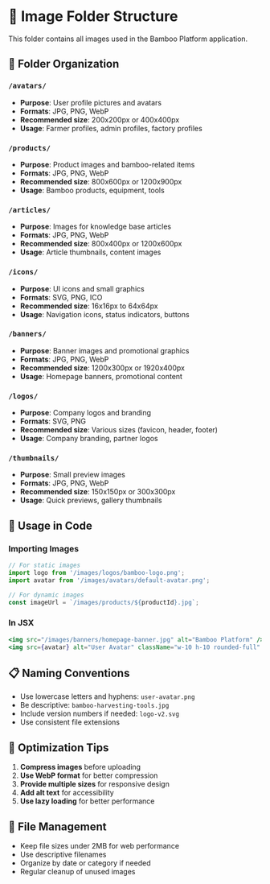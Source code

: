 # 📁 Image Folder Structure

This folder contains all images used in the Bamboo Platform application.

## 📂 Folder Organization

### `/avatars/`
- **Purpose**: User profile pictures and avatars
- **Formats**: JPG, PNG, WebP
- **Recommended size**: 200x200px or 400x400px
- **Usage**: Farmer profiles, admin profiles, factory profiles

### `/products/`
- **Purpose**: Product images and bamboo-related items
- **Formats**: JPG, PNG, WebP
- **Recommended size**: 800x600px or 1200x900px
- **Usage**: Bamboo products, equipment, tools

### `/articles/`
- **Purpose**: Images for knowledge base articles
- **Formats**: JPG, PNG, WebP
- **Recommended size**: 800x400px or 1200x600px
- **Usage**: Article thumbnails, content images

### `/icons/`
- **Purpose**: UI icons and small graphics
- **Formats**: SVG, PNG, ICO
- **Recommended size**: 16x16px to 64x64px
- **Usage**: Navigation icons, status indicators, buttons

### `/banners/`
- **Purpose**: Banner images and promotional graphics
- **Formats**: JPG, PNG, WebP
- **Recommended size**: 1200x300px or 1920x400px
- **Usage**: Homepage banners, promotional content

### `/logos/`
- **Purpose**: Company logos and branding
- **Formats**: SVG, PNG
- **Recommended size**: Various sizes (favicon, header, footer)
- **Usage**: Company branding, partner logos

### `/thumbnails/`
- **Purpose**: Small preview images
- **Formats**: JPG, PNG, WebP
- **Recommended size**: 150x150px or 300x300px
- **Usage**: Quick previews, gallery thumbnails

## 🚀 Usage in Code

### Importing Images
```typescript
// For static images
import logo from '/images/logos/bamboo-logo.png';
import avatar from '/images/avatars/default-avatar.png';

// For dynamic images
const imageUrl = `/images/products/${productId}.jpg`;
```

### In JSX
```jsx
<img src="/images/banners/homepage-banner.jpg" alt="Bamboo Platform" />
<img src={avatar} alt="User Avatar" className="w-10 h-10 rounded-full" />
```

## 📋 Naming Conventions

- Use lowercase letters and hyphens: `user-avatar.png`
- Be descriptive: `bamboo-harvesting-tools.jpg`
- Include version numbers if needed: `logo-v2.svg`
- Use consistent file extensions

## 🔧 Optimization Tips

1. **Compress images** before uploading
2. **Use WebP format** for better compression
3. **Provide multiple sizes** for responsive design
4. **Add alt text** for accessibility
5. **Use lazy loading** for better performance

## 📝 File Management

- Keep file sizes under 2MB for web performance
- Use descriptive filenames
- Organize by date or category if needed
- Regular cleanup of unused images
